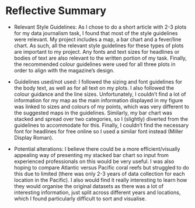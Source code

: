 # Reflective Summary

* Relevant Style Guidelines: As I chose to do a short article with 2-3 plots for my data journalism task, I found that most of the style guidelines were relevant. My project includes a map, a bar chart and a fever/line chart. As such, all the relevant style guidelines for these types of plots are important to my project. Any fonts and text sizes for headlines or bodies of text are also relevant to the written portion of my task. Finally, the recommended colour guidelines were used for all three plots in order to align with the magazine’s design.

* Guidelines used/not used: I followed the sizing and font guidelines for the body text, as well as for all text on my plots. I also followed the colour guidance and the line sizes. Unfortunately, I couldn’t find a lot of information for my map as the main information displayed in my figure was linked to sizes and colours of my points, which was very different to the suggested maps in the guidelines. Similarly, my bar chart was stacked and spread over two categories, so I (slightly) diverted from the guidelines to accommodate for this. Finally, I couldn’t find the necessary font for headlines for free online so I used a similar font instead (Miller Display Roman).
  
* Potential alterations: I believe there could be a more efficient/visually appealing way of presenting my stacked bar chart so input from experienced professionals on this would be very useful. I was also hoping to compare Atlantic versus Pacific coral reefs but struggled to do this due to limited (there was only 2-3 years of data collection for each location in the Pacific).  I also would find it really interesting to learn how they would organise the original datasets as there was a lot of interesting information, just split across different years and locations, which I found particularly difficult to sort and visualise.


